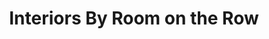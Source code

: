 ---
title: "Interiors By Room on the Row"
url: /forest-row/interiors-by-room-on-the-row/
shop: Möbel
---